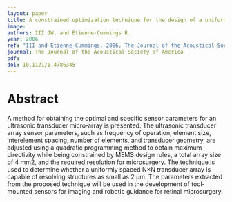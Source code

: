 ```yaml
---
layout: paper
title: A constrained optimization technique for the design of a uniformly excited N×N ultrasonic transducer micro‐array
image:
authors: III JW, and Etienne‐Cummings R.
year: 2006
ref: "III and Etienne‐Cummings. 2006. The Journal of the Acoustical Society of America vol. 119, no. 5: 3320-3320."
journal: The Journal of the Acoustical Society of America
pdf: 
doi: 10.1121/1.4786345
---
```


# Abstract
A method for obtaining the optimal and specific sensor parameters for an ultrasonic transducer micro‐array is presented. The ultrasonic transducer array sensor parameters, such as frequency of operation, element size, interelement spacing, number of elements, and transducer geometry, are adjusted using a quadratic programming method to obtain maximum directivity while being constrained by MEMS design rules, a total array size of 4 mm2, and the required resolution for microsurgery. The technique is used to determine whether a uniformly spaced N×N transducer array is capable of resolving structures as small as 2 μm. The parameters extracted from the proposed technique will be used in the development of tool‐mounted sensors for imaging and robotic guidance for retinal microsurgery. 

